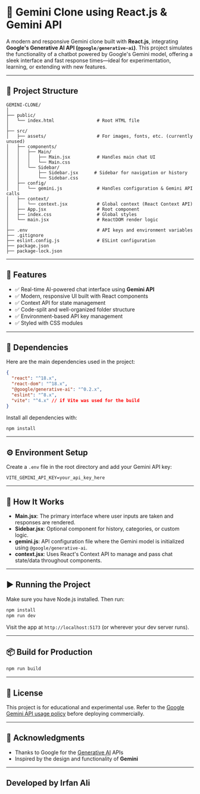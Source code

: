 

# 💫 Gemini Clone using React.js & Gemini API

A modern and responsive Gemini clone built with **React.js**, integrating **Google's Generative AI API (`@google/generative-ai`)**. This project simulates the functionality of a chatbot powered by Google's Gemini model, offering a sleek interface and fast response times—ideal for experimentation, learning, or extending with new features.

---

## 📁 Project Structure

```plaintext
GEMINI-CLONE/
│
├── public/
│   └── index.html                # Root HTML file
│
├── src/
│   ├── assets/                   # For images, fonts, etc. (currently unused)
│   ├── components/
│   │   ├── Main/
│   │   │   ├── Main.jsx          # Handles main chat UI
│   │   │   └── Main.css
│   │   └── Sidebar/
│   │       ├── Sidebar.jsx      # Sidebar for navigation or history
│   │       └── Sidebar.css
│   ├── config/
│   │   └── gemini.js             # Handles configuration & Gemini API calls
│   ├── context/
│   │   └── context.jsx           # Global context (React Context API)
│   ├── App.jsx                   # Root component
│   ├── index.css                 # Global styles
│   └── main.jsx                  # ReactDOM render logic
│
├── .env                          # API keys and environment variables
├── .gitignore
├── eslint.config.js              # ESLint configuration
├── package.json
├── package-lock.json
```

---

## 🚀 Features

* ✅ Real-time AI-powered chat interface using **Gemini API**
* ✅ Modern, responsive UI built with React components
* ✅ Context API for state management
* ✅ Code-split and well-organized folder structure
* ✅ Environment-based API key management
* ✅ Styled with CSS modules

---

## 🔌 Dependencies

Here are the main dependencies used in the project:

```json
{
  "react": "^18.x",
  "react-dom": "^18.x",
  "@google/generative-ai": "^0.2.x",
  "eslint": "^8.x",
  "vite": "^4.x" // if Vite was used for the build
}
```

Install all dependencies with:

```bash
npm install
```

---

## ⚙️ Environment Setup

Create a `.env` file in the root directory and add your Gemini API key:

```
VITE_GEMINI_API_KEY=your_api_key_here
```

---

## 🧠 How It Works

* **Main.jsx**: The primary interface where user inputs are taken and responses are rendered.
* **Sidebar.jsx**: Optional component for history, categories, or custom logic.
* **gemini.js**: API configuration file where the Gemini model is initialized using `@google/generative-ai`.
* **context.jsx**: Uses React's Context API to manage and pass chat state/data throughout components.

---

## ▶️ Running the Project

Make sure you have Node.js installed. Then run:

```bash
npm install
npm run dev
```

Visit the app at `http://localhost:5173` (or wherever your dev server runs).

---

## 📦 Build for Production

```bash
npm run build
```

---

## 📄 License

This project is for educational and experimental use. Refer to the [Google Gemini API usage policy](https://ai.google.dev/gemini-api/docs/usage) before deploying commercially.

---

## 💬 Acknowledgments

* Thanks to Google for the [Generative AI](https://ai.google.dev) APIs
* Inspired by the design and functionality of **Gemini**

---
## Developed by Irfan Ali

